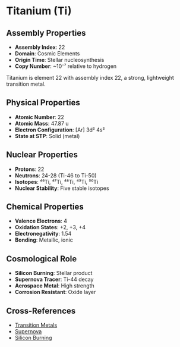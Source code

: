 # Titanium (Ti)

## Assembly Properties
- **Assembly Index**: 22
- **Domain**: Cosmic Elements
- **Origin Time**: Stellar nucleosynthesis
- **Copy Number**: ~10⁻⁷ relative to hydrogen

Titanium is element 22 with assembly index 22, a strong, lightweight transition metal.

## Physical Properties
- **Atomic Number**: 22
- **Atomic Mass**: 47.87 u
- **Electron Configuration**: [Ar] 3d² 4s²
- **State at STP**: Solid (metal)

## Nuclear Properties
- **Protons**: 22
- **Neutrons**: 24-28 (Ti-46 to Ti-50)
- **Isotopes**: ⁴⁶Ti, ⁴⁷Ti, ⁴⁸Ti, ⁴⁹Ti, ⁵⁰Ti
- **Nuclear Stability**: Five stable isotopes

## Chemical Properties
- **Valence Electrons**: 4
- **Oxidation States**: +2, +3, +4
- **Electronegativity**: 1.54
- **Bonding**: Metallic, ionic

## Cosmological Role
- **Silicon Burning**: Stellar product
- **Supernova Tracer**: Ti-44 decay
- **Aerospace Metal**: High strength
- **Corrosion Resistant**: Oxide layer

## Cross-References
- [Transition Metals](/domains/cosmic/elements/transition_metals.md)
- [Supernova](/domains/cosmic/events/supernova.md)
- [Silicon Burning](/domains/cosmic/processes/silicon_burning.md)